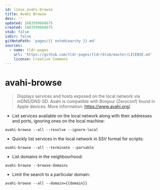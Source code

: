 ```yaml
---
id: linux.avahi-browse
title: Avahi Browse
desc: ''
updated: 1683599668675
created: 1683599668675
stub: false
isDir: false
gitNotePath: 'pages/{{ noteHiearchy }}.md'
sources:
  - name: tldr-pages
    url: 'https://github.com/tldr-pages/tldr/blob/master/LICENSE.md'
    license: Creative Commons
---
```

# avahi-browse

> Displays services and hosts exposed on the local network via mDNS/DNS-SD.
> Avahi is compatible with Bonjour (Zeroconf) found in Apple devices.
> More information: <https://www.avahi.org/>.

- List services available on the local network along with their addresses and ports, ignoring ones on the local machine:

`avahi-browse --all --resolve --ignore-local`

- Quickly list services in the local network in SSV format for scripts:

`avahi-browse --all --terminate --parsable`

- List domains in the neighbourhood:

`avahi-browse --browse-domains`

- Limit the search to a particular domain:

`avahi-browse --all --domain={{domain}}`

